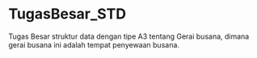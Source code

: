 # TugasBesar_STD
Tugas Besar struktur data dengan tipe A3 tentang Gerai busana, dimana gerai busana ini adalah tempat penyewaan busana.

